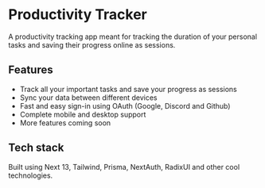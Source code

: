 # Productivity Tracker

A productivity tracking app meant for tracking the duration of your personal tasks and saving their progress online as sessions.

## Features

- Track all your important tasks and save your progress as sessions
- Sync your data between different devices
- Fast and easy sign-in using OAuth (Google, Discord and Github)
- Complete mobile and desktop support
- More features coming soon

## Tech stack

Built using Next 13, Tailwind, Prisma, NextAuth, RadixUI and other cool technologies.
